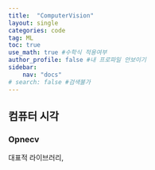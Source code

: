 ```yaml
---
title:  "ComputerVision"
layout: single
categories: code
tag: ML
toc: true
use_math: true #수학식 적용여부
author_profile: false #내 프로파일 안보이기
sidebar:
    nav: "docs" 
# search: false #검색불가
---
```

## 컴퓨터 시각
### Opnecv
대표적 라이브러리, 
